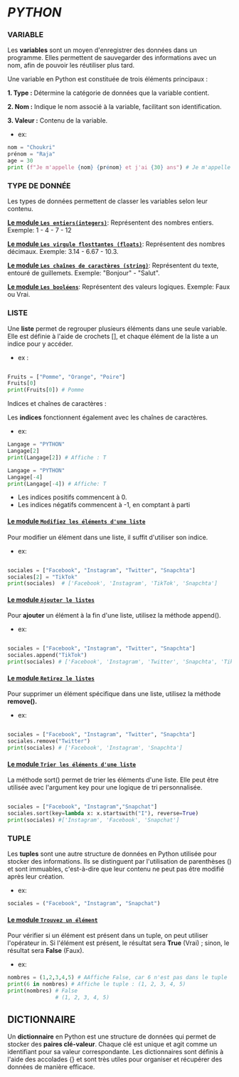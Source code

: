 
# *PYTHON*

### **VARIABLE**

Les **variables** sont un moyen d'enregistrer des données dans un programme. Elles permettent de sauvegarder des informations avec un nom, afin de pouvoir les réutiliser plus tard.

Une variable en Python est constituée de trois éléments principaux :

**1. Type :** Détermine la catégorie de données que la variable contient.

**2.  Nom :** Indique le nom associé à la variable, facilitant son identification.

**3. Valeur :** Contenu de la variable.

* ex:

```python
nom = "Choukri"
prénom = "Raja"
age = 30
print (f"Je m'appelle {nom} {prénom} et j'ai {30} ans") # Je m'appelle Choukri Raja et j'ai 30 ans.
```
### **TYPE DE DONNÉE**

Les types de données permettent de classer les variables selon leur contenu.

**<u>Le module `Les entiers(integers)`</u>**: Représentent des nombres entiers.
Exemple:  1  - 4 - 7 - 12

**<u>Le module `Les virgule flosttantes (floats)`</u>**: Représentent des nombres décimaux.
Exemple: 3.14 - 6.67 - 10.3.

**<u>Le module `Les chaînes de caractères (string)`</u>**: Représentent du texte, entouré de guillemets.
Exemple: "Bonjour" - "Salut".

**<u>Le module `Les booléens`</u>**: Représentent des valeurs logiques. 
Exemple: Faux ou Vrai.

### **LISTE**

Une **liste** permet de regrouper plusieurs éléments dans une seule variable. Elle est définie à l'aide de crochets [], et chaque élément de la liste a un indice pour y accéder.

* ex : 

```python

Fruits = ["Pomme", "Orange", "Poire"]
Fruits[0]
print(Fruits[0]) # Pomme

```

Indices et chaînes de caractères :

Les **indices** fonctionnent également avec les chaînes de caractères.

* ex:

```python
Langage = "PYTHON"
Langage[2]
print(Langage[2]) # Affiche : T
```

```python
Langage = "PYTHON"
Langage[-4]
print(Langage[-4]) # Affiche: T
```
* Les indices positifs commencent à 0.
* Les indices négatifs commencent à -1, en comptant à parti

#### **<u>Le module `Modifiez les éléments d'une liste`</u>**

Pour modifier un élément dans une liste, il suffit d'utiliser son indice.

* ex: 

```python

sociales = ["Facebook", "Instagram", "Twitter", "Snapchta"]
sociales[2] = "TikTok"
print(sociales)  # ['Facebook', 'Instagram', 'TikTok', 'Snapchta']

```

#### **<u>Le module `Ajouter le listes`</u>**

Pour **ajouter** un élément à la fin d'une liste, utilisez la méthode append().

* ex: 

```python

sociales = ["Facebook", "Instagram", "Twitter", "Snapchta"]
sociales.append("TikTok")
print(sociales) # ['Facebook', 'Instagram', 'Twitter', 'Snapchta', 'TikTok']

```

#### **<u>Le module `Retirez le listes`</u>**

Pour supprimer un élément spécifique dans une liste, utilisez la méthode **remove().**

* ex: 

```python

sociales = ["Facebook", "Instagram", "Twitter", "Snapchta"]
sociales.remove("Twitter")
print(sociales) # ['Facebook', 'Instagram', 'Snapchta']

```

#### **<u>Le module `Trier les éléments d'une liste`</u>**

La méthode sort() permet de trier les éléments d'une liste. Elle peut être utilisée avec l'argument key pour une logique de tri personnalisée.

```python

sociales = ["Facebook", "Instagram","Snapchat"]
sociales.sort(key=lambda x: x.startswith("I"), reverse=True)
print(sociales) #['Instagram', 'Facebook', 'Snapchat']

```
### **TUPLE**


Les **tuples** sont une autre structure de données en Python utilisée pour stocker des informations. Ils se distinguent par l'utilisation de parenthèses () et sont immuables, c'est-à-dire que leur contenu ne peut pas être modifié après leur création.

* ex: 

```python 
sociales = ("Facebook", "Instagram", "Snapchat")
```

#### **<u>Le module `Trouvez un élément`</u>**

Pour vérifier si un élément est présent dans un tuple, on peut utiliser l'opérateur in. Si l'élément est présent, le résultat sera **True** (Vrai) ; sinon, le résultat sera **False** (Faux).

* ex:

```python
nombres = (1,2,3,4,5) # AAffiche False, car 6 n'est pas dans le tuple
print(6 in nombres) # Affiche le tuple : (1, 2, 3, 4, 5)
print(nombres) # False 
               # (1, 2, 3, 4, 5)

```
## **DICTIONNAIRE**

Un **dictionnaire** en Python est une structure de données qui permet de stocker des **paires clé-valeur**. Chaque clé est unique et agit comme un identifiant pour sa valeur correspondante. Les dictionnaires sont définis à l'aide des accolades {} et sont très utiles pour organiser et récupérer des données de manière efficace.

